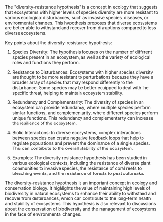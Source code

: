The "diversity-resistance hypothesis" is a concept in ecology that suggests that ecosystems with higher levels of species diversity are more resistant to various ecological disturbances, such as invasive species, diseases, or environmental changes. This hypothesis proposes that diverse ecosystems are better able to withstand and recover from disruptions compared to less diverse ecosystems.

Key points about the diversity-resistance hypothesis:

1. Species Diversity: The hypothesis focuses on the number of different species present in an ecosystem, as well as the variety of ecological roles and functions they perform.

2. Resistance to Disturbances: Ecosystems with higher species diversity are thought to be more resistant to perturbations because they have a broader array of species that may respond differently to the disturbance. Some species may be better equipped to deal with the specific threat, helping to maintain ecosystem stability.

3. Redundancy and Complementarity: The diversity of species in an ecosystem can provide redundancy, where multiple species perform similar functions, and complementarity, where different species perform unique functions. This redundancy and complementarity can increase the resilience of the ecosystem.

4. Biotic Interactions: In diverse ecosystems, complex interactions between species can create negative feedback loops that help to regulate populations and prevent the dominance of a single species. This can contribute to the overall stability of the ecosystem.

5. Examples: The diversity-resistance hypothesis has been studied in various ecological contexts, including the resistance of diverse plant communities to invasive species, the resistance of coral reefs to bleaching events, and the resistance of forests to pest outbreaks.

The diversity-resistance hypothesis is an important concept in ecology and conservation biology. It highlights the value of maintaining high levels of biodiversity in natural ecosystems to enhance their ability to withstand and recover from disturbances, which can contribute to the long-term health and stability of ecosystems. This hypothesis is also relevant to discussions about the conservation of biodiversity and the management of ecosystems in the face of environmental changes.